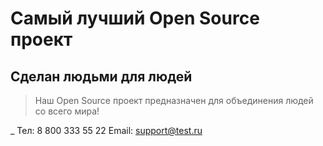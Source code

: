 # Самый лучший Open Source проект

## Сделан людьми для людей

> Наш Open Source проект предназначен для объединения людей со всего мира!

_ Тел: 8 800 333 55 22
Email: support@test.ru
